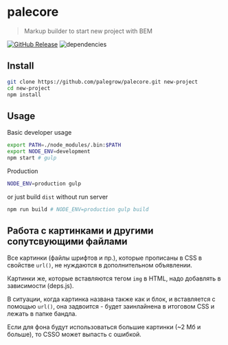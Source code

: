 # palecore
> Markup builder to start new project with BEM

[![GitHub Release](https://img.shields.io/github/release/palegrow/palecore.svg?style=flat)](https://github.com/palegrow/palecore/releases)
![dependencies](https://david-dm.org/palegrow/palecore.svg)

## Install
```sh
git clone https://github.com/palegrow/palecore.git new-project
cd new-project
npm install
```

## Usage
Basic developer usage
```sh
export PATH=./node_modules/.bin:$PATH
export NODE_ENV=development
npm start # gulp
```

Production
```sh
NODE_ENV=production gulp
```
or just build `dist` without run server
```sh
npm run build # NODE_ENV=production gulp build
```

## Работа с картинками и другими сопутсвующими файлами

Все картинки (файлы шрифтов и пр.), которые прописаны в CSS в свойстве `url()`, не нуждаются в дополнительном объявлении.

Картинки же, которые вставляются тегом `img` в HTML, надо добавлять в зависимости (deps.js).

В ситуации, когда картинка названа также как и блок, и вставляется с помощью `url()`, она задвоится - будет заинлайнена в итоговом CSS и лежать в папке бандла.

Если для фона будут использоваться большие картинки (~2 Мб и больше), то CSSO может выпасть с ошибкой.
